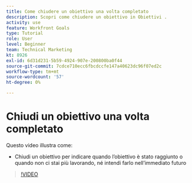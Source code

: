 ```yaml
---
title: Come chiudere un obiettivo una volta completato
description: Scopri come chiudere un obiettivo in Obiettivi .
activity: use
feature: Workfront Goals
type: Tutorial
role: User
level: Beginner
team: Technical Marketing
kt: 8926
exl-id: 6d31d231-5b59-4924-907e-200800ba0f44
source-git-commit: 7cdce710ecc6fbcdccfe147a40623dc96f07ed2c
workflow-type: tm+mt
source-wordcount: '57'
ht-degree: 0%

---
```


# Chiudi un obiettivo una volta completato

Questo video illustra come:

* Chiudi un obiettivo per indicare quando l’obiettivo è stato raggiunto o quando non ci stai più lavorando, né intendi farlo nell’immediato futuro

>[!VIDEO](https://video.tv.adobe.com/v/335198/?quality=12)
